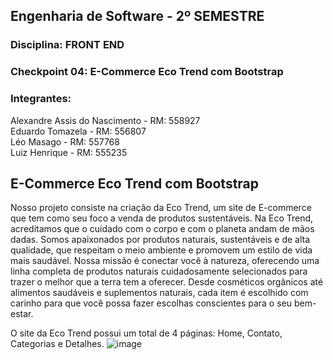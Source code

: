 ## Engenharia de Software - 2º SEMESTRE  
### Disciplina:  FRONT END 
### Checkpoint 04: E-Commerce Eco Trend com Bootstrap  
### Integrantes:  
Alexandre Assis do Nascimento - RM: 558927  
Eduardo Tomazela - RM: 556807  
Léo Masago - RM: 557768  
Luiz Henrique - RM: 555235

## E-Commerce Eco Trend com Bootstrap  

Nosso projeto consiste na criação da Eco Trend, um site de E-commerce que tem como seu foco a venda de produtos sustentáveis. Na Eco Trend, acreditamos que o cuidado com o corpo e com o planeta andam de mãos dadas. Somos apaixonados por produtos naturais, sustentáveis e de alta qualidade, que respeitam o meio ambiente e promovem um estilo de vida mais saudável. Nossa missão é conectar você à natureza, oferecendo uma linha completa de produtos naturais cuidadosamente selecionados para trazer o melhor que a terra tem a oferecer. Desde cosméticos orgânicos até alimentos saudáveis e suplementos naturais, cada item é escolhido com carinho para que você possa fazer escolhas conscientes para o seu bem-estar. 

O site da Eco Trend possui um total de 4 páginas:  Home, Contato, Categorias e Detalhes.
![image](https://github.com/user-attachments/assets/0389b5c7-43e4-4c68-b046-fedecc35d51d)


